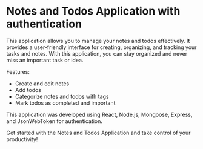 # Notes and Todos Application with authentication

This application allows you to manage your notes and todos effectively. It provides a user-friendly interface for creating, organizing, and tracking your tasks and notes. With this application, you can stay organized and never miss an important task or idea.

Features:
- Create and edit notes
- Add todos
- Categorize notes and todos with tags
- Mark todos as completed and important

This application was developed using React, Node.js, Mongoose, Express, and JsonWebToken for authentication.

Get started with the Notes and Todos Application and take control of your productivity!

